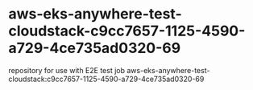 # aws-eks-anywhere-test-cloudstack-c9cc7657-1125-4590-a729-4ce735ad0320-69
repository for use with E2E test job aws-eks-anywhere-test-cloudstack:c9cc7657-1125-4590-a729-4ce735ad0320-69
